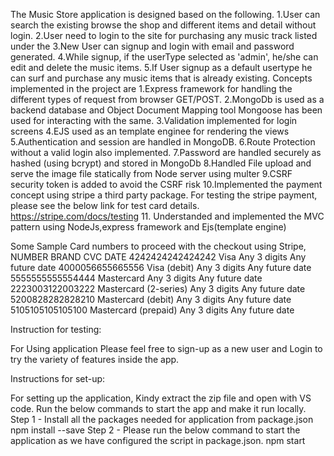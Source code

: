 The Music Store application is designed based on the following. 
	1.User can search the existing browse the shop and different items and detail without login. 
	2.User need to login to the site for purchasing any music track listed under the 
	3.New User can signup and login with email and password generated. 
	4.While signup, if the userType selected as 'admin', he/she can edit and delete the music items.
	5.If User signup as a default usertype he can surf and purchase any music items that is already existing.
Concepts implemented in the project are 
	1.Express framework for handling the different types of request from browser GET/POST.
	2.MongoDb is used as a backend database and Object Document Mapping tool Mongoose has been used for interacting with the same.
	3.Validation implemented for login screens
	4.EJS used as an template enginee for rendering the views
	5.Authentication and session are handled in MongoDB.
	6.Route Protection without a valid login also implemented.
	7.Password are handled securely as hashed (using bcrypt) and stored in MongoDb
	8.Handled File upload and serve the image file statically from Node server using multer
	9.CSRF security token is added to avoid the CSRF risk
	10.Implemented the payment concept using stripe a third party package. For testing the stripe payment, please see the below link for test card details.
	https://stripe.com/docs/testing
	11. Understanded and implemented the MVC pattern using NodeJs,express framework and Ejs(template engine)

Some Sample Card numbers to proceed with the checkout using Stripe,
NUMBER	BRAND	CVC	DATE
4242424242424242	Visa	Any 3 digits	Any future date
4000056655665556	Visa (debit)	Any 3 digits	Any future date
5555555555554444	Mastercard	Any 3 digits	Any future date
2223003122003222	Mastercard (2-series)	Any 3 digits	Any future date
5200828282828210	Mastercard (debit)	Any 3 digits	Any future date
5105105105105100	Mastercard (prepaid)	Any 3 digits	Any future date


Instruction for testing:

For Using application Please feel free to sign-up as a new user and Login to try the variety of features inside the app.


Instructions for set-up:

For setting up the application, Kindy extract the zip file and open with VS code.
Run the below commands to start the app and make it run locally.
Step 1 - Install all the packages needed for application from package.json
npm install --save
Step 2 - Please run the below command to start the application as we have configured the script in package.json.
npm start